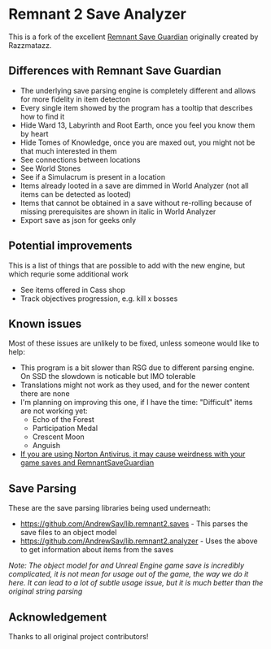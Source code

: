 # Remnant 2 Save Analyzer

This is a fork of the excellent [Remnant Save Guardian](https://github.com/Razzmatazzz/RemnantSaveGuardian) originally created by Razzmatazz.

## Differences with Remnant Save Guardian

- The underlying save parsing engine is completely different and allows for more fidelity in item detecton
- Every single item showed by the program has a tooltip that describes how to find it
- Hide Ward 13, Labyrinth and Root Earth, once you feel you know them by heart
- Hide Tomes of Knowledge, once you are maxed out, you might not be that much interested in them
- See connections between locations
- See World Stones
- See if a Simulacrum is present in a location
- Items already looted in a save are dimmed in World Analyzer (not all items can be detected as looted)
- Items that cannot be obtained in a save without re-rolling because of missing prerequisites are shown in italic in World Analyzer
- Export save as json for geeks only


## Potential improvements

This is a list of things that are possible to add with the new engine, but which requrie some additional work

- See items offered in Cass shop
- Track objectives progression, e.g. kill x bosses

## Known issues

Most of these issues are unlikely to be fixed, unless someone would like to help:

- This program is a bit slower than RSG due to different parsing engine. On SSD the slowdown is noticable but IMO tolerable
- Translations might not work as they used, and for the newer content there are none
- I'm planning on improving this one, if I have the time: "Difficult" items are not working yet: 
  - Echo of the Forest
  - Participation Medal
  - Crescent Moon
  - Anguish
- [If you are using Norton Antivirus, it may cause weirdness with your game saves and RemnantSaveGuardian](https://github.com/Razzmatazzz/RemnantSaveGuardian/issues/70)

## Save Parsing

These are the save parsing libraries being used underneath:
- <https://github.com/AndrewSav/lib.remnant2.saves> - This parses the save files to an object model
- <https://github.com/AndrewSav/lib.remnant2.analyzer> - Uses the above to get information about items from the saves

*Note: The object model for and Unreal Engine game save is incredibly complicated, it is not mean for usage out of the game, the way we do it here. It can lead to a lot of subtle usage issue, but it is much better than the original string parsing*

## Acknowledgement

Thanks to all original project contributors!
